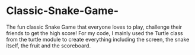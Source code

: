 # Classic-Snake-Game-
The fun classic Snake Game that everyone loves to play, challenge their friends to get the high score!
For my code, I mainly used the Turtle class from the turtle module to create everything including the screen, the snake itself, the fruit and the scoreboard.


